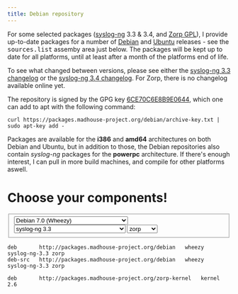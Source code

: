 ```yaml
---
title: Debian repository
---
```


For some selected packages ([syslog-ng][sng] 3.3 & 3.4, and
[Zorp GPL][zorp]), I provide up-to-date packages for a number of
[Debian][debian] and [Ubuntu][ubuntu] releases - see the
<kbd>sources.list</kbd> assemby area just below. The packages will be
kept up to date for all platforms, until at least after a month of the
platforms end of life.

To see what changed between versions, please see either the
[syslog-ng 3.3 changelog][1] or the [syslog-ng 3.4 changelog][2]. For
Zorp, there is no changelog available online yet.

 [sng]: https://www.balabit.com/network-security/syslog-ng/opensource-logging-system/overview
 [zorp]: https://www.balabit.com/network-security/zorp-gpl/overview
 [debian]: http://www.debian.org/
 [ubuntu]: http://www.ubuntu.com/

 [1]: https://git.madhouse-project.org/debian/syslog-ng/plain/debian/changelog?h=packaging/debian/autobuilt/3.3
 [2]: https://git.madhouse-project.org/debian/syslog-ng/plain/debian/changelog?h=packaging/debian/autobuilt/3.4

The repository is signed by the GPG key
[6CE70C6E8B9E0644][archive-key], which one can add to apt with the following command:


    curl https://packages.madhouse-project.org/debian/archive-key.txt | sudo apt-key add -

 [archive-key]: https://packages.madhouse-project.org/debian/archive-key.txt

Packages are available for the **i386** and **amd64** architectures on
both Debian and Ubuntu, but in addition to those, the Debian
repositories also contain *syslog-ng* packages for the **powerpc**
architecture. If there's enough interest, I can pull in more build
machines, and compile for other platforms aswell.

# Choose your components!

<form class="form-inline" id="dist-select">
 <fieldset>
  <select class="inline input-xlarge" id="distro-select">
    <optgroup label="Debian">
     <option value="debian-squeeze">Debian 6.0 (Squeeze; stable)</option>
     <option value="debian-wheezy" selected>Debian 7.0 (Wheezy)</option>
     <option value="debian-sid">Debian unstable</option>
    </optgroup>
    <optgroup label="Ubuntu">
     <option value="ubuntu-lucid">Ubuntu 10.04 LTS (Lucid Lynx)</option>
     <option value="ubuntu-oneiric">Ubuntu 11.10 (Oneiric Ocelot)</option>
     <option value="ubuntu-precise">Ubuntu 12.04 LTS (Precise Pangolin)</option>
     <option value="ubuntu-quantal">Ubuntu 12.10 (Quantal Quetzal)</option>
     <option value="ubuntu-raring">Ubuntu 13.04 (Raring Ringtail)</option>
    </optgroup>
  </select>
  <select class="inline input-xlarge" id="sng-select">
    <option value="syslog-ng-none">No syslog-ng</option>
    <optgroup label="syslog-ng stable">
     <option value="syslog-ng">Latest syslog-ng stable release (3.3)</option>
     <option value="syslog-ng-3.3" selected>syslog-ng 3.3</option>
    </optgroup>
    <optgroup label="syslog-ng devel">
     <option value="syslog-ng-devel">Latest syslog-ng devel release (3.4)</option>
     <option value="syslog-ng-3.4">syslog-ng 3.4</option>
    </optgroup>
  </select>
  <select class="inline input-xlarge" id="zorp-select">
    <option value="zorp-none">No zorp</option>
    <option value="zorp" selected>zorp</option>
  </select>
 </fieldset>
</form>

    deb       http://packages.madhouse-project.org/debian   wheezy   syslog-ng-3.3 zorp
    deb-src   http://packages.madhouse-project.org/debian   wheezy   syslog-ng-3.3 zorp
    
    deb       http://packages.madhouse-project.org/zorp-kernel   kernel   2.6

<script src="https://ajax.googleapis.com/ajax/libs/jquery/1.7.2/jquery.min.js"></script>
<script src="/assets/asylum/js/sources.list.js" type="text/javascript"></script>

<div id="alert-box" class="alert alert-block alert-error fade in"
     style="display: none">
</div>
